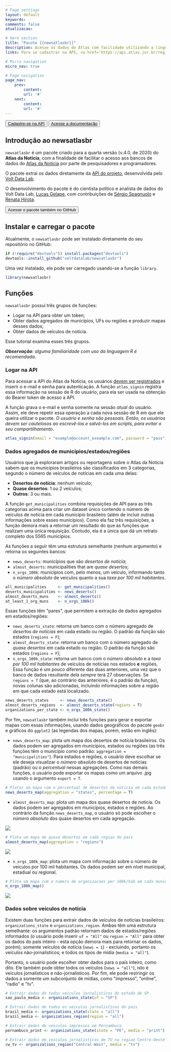 ```yaml
---
# Page settings
layout: default
keywords:
comments: false
atualizacao:

# Hero section
title: "Pacote {{newsatlasbr}}"
description: Acesse os dados do Atlas com facilidade utilizando a linguagem de programação R
links: Para se cadastrar na API, <a href='https://api.atlas.jor.br/register' target='_blank'>clique aqui</a>. Acesse o GitHub do pacote R <a href='https://github.com/voltdatalab/newsatlasbr' target='_blank'>aqui</a>.

# Micro navigation
micro_nav: true

# Page navigation
page_nav:
    prev:
        content:
        url: '#'
    next:
        content:
        url: '#'
---
```


<a href="{{ site.baseurl }}/plataforma/api/utilizarAPI"><button class="btn btn--dark btn--rounded btn--w-icon" style="display:inline">Cadastre-se na API</button></a> <a href="{{ site.baseurl }}/plataforma/api/documentacaoAPI }}"><button class="btn btn--dark btn--rounded btn--w-icon" style="display:inline"> Acesse a documentação </button></a>

## Introdução ao newsatlasbr

`newsatlasbr` é um pacote criado para a quarta versão (v.4.0, de 2020) do **Atlas da Notícia**, com a finalidade de facilitar o acesso aos bancos de dados do [Atlas da Notícia](https://www.atlas.jor.br/) por parte de pesquisadores e programadores.

O pacote extrai os dados diretamente da [API do projeto](https://www.atlas.jor.br/plataforma/api/), desenvolvida pelo [Volt Data Lab](https://www.voltdata.info/).

O desenvolvimento do pacote é do cientista político e analista de dados do Volt Data Lab, [Lucas Gelape](https://twitter.com/lgelape), com contribuições de [Sérgio Spagnuolo](https://twitter.com/sergiospagnuolo) e [Renata Hirota](https://twitter.com/renata_mh).

<a href="https://github.com/voltdatalab/newsatlasbr" target="_blank"><button class="btn btn--dark btn--rounded btn--w-icon">Acesse o pacote também no GitHub</button></a>

## Instalar e carregar o pacote

Atualmente, o `newsatlasbr` pode ser instalado diretamente do seu repositório no GitHub:

```r
if (!require("devtools")) install.packages("devtools")
devtools::install_github("voltdatalab/newsatlasbr")
```

Uma vez instalado, ele pode ser carregado usando-se a função `library`.

```r
library(newsatlasbr)
```

## Funções

`newsatlasbr` possui três grupos de funções:

* Logar na API para obter um token;
* Obter dados agregados de municípios, UFs ou regiões e produzir mapas desses dados;
* Obter dados de veículos de notícia.

Esse tutorial examina esses três grupos.

_**Observação**: alguma familiaridade com uso da linguagem R é recomendada._

### Logar na API

Para acessar a API do Atlas da Notícia, os usuários [devem ser registrados](https://api.atlas.jor.br/login) e inserir o e-mail e senha para autenticação. A função `atlas_signin` registra essa informação na sessão de R do usuário, para ela ser usada na obtenção do Bearer token de acesso a API.

A função grava o e-mail e senha somente na sessão *atual* do usuário. Assim, ele deve repetir essa operação a cada nova sessão de R em que ele queira utilizar o pacote. *O usuário e senha são pessoais. Então, os usuários devem ser cautelosos ao escrevê-los e salvá-los em scripts, para evitar o seu compartilhamento*.

```r
atlas_signin(email = "example@account_exeample.com", password = "pass")
```

### Dados agregados de municípios/estados/regiões

Usuários que já exploraram artigos ou reportagens sobre o Atlas da Notícia sabem que os municípios brasileiros são classificados em 3 categorias, segundo o número de veículos de notícias em cada uma delas:

* **Desertos de notícia**: nenhum veículo;
* **Quase desertos**: 1 ou 2 veículos;
* **Outros**: 3 ou mais.

A função `get_municipalities` combina requisições de API para as três categorias acima para criar um dataset único contendo o número de veículos de notícia em cada município brasileiro (além de incluir outras informações sobre esses municípios). Como ela faz três requisições, a função demora mais a retornar um resultado do que as funções que realizam uma única requisição. Contudo, ela é a única que dá um retrato completo dos 5565 municípios.

As funções a seguir têm uma estrutura semelhante (nenhum argumento) e retorna os seguintes bancos:

* `news_deserts`: municípios que são *desertos de notícia*;
* `almost_deserts`: municipalities that are *quase desertos*;
* `n_orgs_100k`: municípios com, pelo menos, um veículo, informando tanto o *número absoluto* de veículos quanto a sua *taxa por 100 mil habitantes*.

```r
all_municipalities     <- get_municipalities()
deserts_municipalities <- news_deserts()
almost_deserts_muns    <- almost_deserts()
at_least_1_org_muns    <- n_orgs_100k()
```

Essas funções têm "pares", que permitem a extração de dados agregados em estados/regiões:

* `news_deserts_state`: retorna um banco com o número agregado de *desertos de notícias* em cada estado ou região. O padrão da função são estados (`regions = F`);
* `almost_deserts_state`: retorna um banco com o número agregado de *quase desertos* em cada estado ou região. O padrão da função são estados (`regions = F`);
* `n_orgs_100k_state`: retorna um banco com o *número absoluto* e a *taxa por 100 mil habitantes* de veículos de notícias nos estados **e** regiões. Essa função é um pouco diferente das duas anteriores, uma vez que o banco de dados resultante dela *sempre* terá 27 observações. Se `regions = T` (que, ao contrário das anteriores, é o padrão da função), novas colunas são adicionadas, incluindo informações sobre a região em que cada estado está localizado.

```r
news_deserts_states     <- news_deserts_state()
almost_deserts_regions  <- almost_deserts_state(regions = T)
organizations_per_state <- n_orgs_100k_state()
```

Por fim, `newsatlasbr` também inclui três funções para gerar e exportar mapas com essas informações, usando dados geográficos do pacote `geobr` e gráficos do `ggplot2` (as legendas dos mapas, porém, estão em inglês):

* `news_deserts_map`: plota um mapa dos desertos de notícia brasileiros. Os dados podem ser agregados em municípios, estados ou regiões (as três funções têm o município como padrão: `aggregation = "municipalities"`). Para estados e regiões, o usuário deve escolhar se ele deseja visualizar o *número absoluto* de desertos de notícias (padrão) ou o *percentual* nessas agregações. Como nas demais funções, o usuário pode exportar os mapas como um arquivo .jpg usando o argumento `export = T`.

```r
# Plotar um mapa com o percentual de desertos de noticia em cada estado brasileiro
news_deserts_map(aggregation = "states", percentage = T)
```

* `almost_deserts_map`: plota um mapa dos quase desertos de notícia. Os dados podem ser agregados em municípios, estados e regiões. Ao contrário da função `news_deserts_map`, o usuário só pode escolher o *número absoluto* dos quase desertos em cada agregação.

![](https://raw.githubusercontent.com/voltdatalab/newsatlasbr/master/images/states_deserts_percentage.jpg)

```r
# Plota um mapa de quase desertos em cada regiao do pais
almost_deserts_map(aggregation = "regions")
```

![](https://raw.githubusercontent.com/voltdatalab/newsatlasbr/master/images/region_almost_deserts.jpg)

* `n_orgs_100k_map`:  plota um mapa com informação sobre o número de veículos por 100 mil habitantes. Os dados podem ser em nível municipal, estadual ou regional.

```r
# Plota um mapa com o numero de organizacoes por 100k/hab em cada municipio
n_orgs_100k_map()
```

![](https://raw.githubusercontent.com/voltdatalab/newsatlasbr/master/images/cities_100k_map.jpg)

### Dados sobre veículos de notícia

Existem duas funções para extrair dados de veículos de notícias brasileiros: `organizations_state` e `organizations_region`. Ambas têm uma estrutura semelhante: os argumentos padrão retornam dados de estados/regiões informados (o usuário pode inserir `uf = "All"` ou `region = "All"` para obter os dados do país inteiro - esta opção demora mais para retornar os dados, porém); somente veículos de notícia (`news = 1`) - excluindo, portanto os veículos não-jornalísticos; e todos os tipos de mídia (`media = "all"`).

Portanto, o usuário pode escolher obter dados para o país inteiro, como dito. Ele também pode obter todos os veículos (`news = "all"`), isto é veículos jornalísticos e não-jornalísticos. Por fim, ele pode restringir os dados a somente um subconjunto de mídias, como "impresso", "online", "radio" e "tv".

```r
# Extrair dados de todos veiculos jornalisticos do estado de SP
sao_paulo_media <- organizations_state(uf = "SP")

# Extrair dados de todos os veiculos jornalisticos do pais
brazil_media <- organizations_state(state = "all")
brazil_media <- organizations_region(region = "all")

# Extrair dados de veiculos impressos em Pernambuco
pernambuco_print <- organizations_state(state = "PE", media = "print")

# Extrair dados de veiculos jornalisticos de TV na regiao Centro-Oeste
cw_tv <- organizations_region("Central-West", media = "tv")
```
